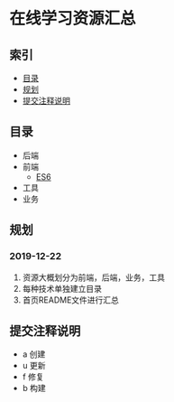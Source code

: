 # 在线学习资源汇总

## 索引
- [目录](#目录)
- [规划](#规划)
- [提交注释说明](#提交注释说明)
  
## 目录
- 后端
- 前端
    - [ES6](./doc/font/es6/es6.md)
- 工具
- 业务

## 规划

### 2019-12-22
1. 资源大概划分为前端，后端，业务，工具
2. 每种技术单独建立目录
3. 首页README文件进行汇总

## 提交注释说明

- a 创建
- u 更新
- f 修复
- b 构建
